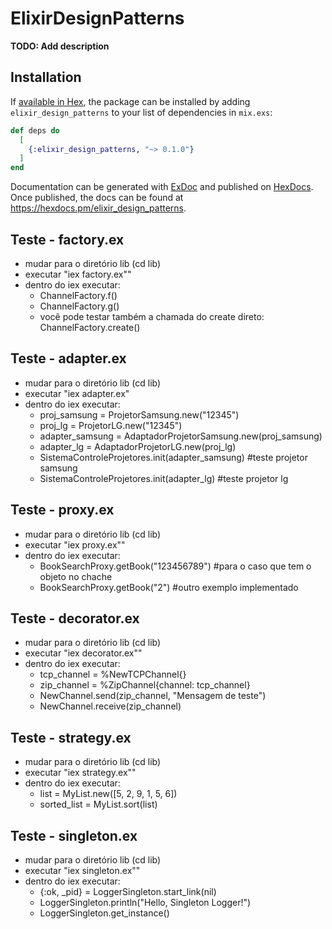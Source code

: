 # ElixirDesignPatterns

**TODO: Add description**

## Installation

If [available in Hex](https://hex.pm/docs/publish), the package can be installed
by adding `elixir_design_patterns` to your list of dependencies in `mix.exs`:

```elixir
def deps do
  [
    {:elixir_design_patterns, "~> 0.1.0"}
  ]
end
```

Documentation can be generated with [ExDoc](https://github.com/elixir-lang/ex_doc)
and published on [HexDocs](https://hexdocs.pm). Once published, the docs can
be found at <https://hexdocs.pm/elixir_design_patterns>.

## Teste - factory.ex

- mudar para o diretório lib (cd lib)
- executar "iex factory.ex""
- dentro do iex executar:
  - ChannelFactory.f()
  - ChannelFactory.g()
  - você pode testar também a chamada do create direto: ChannelFactory.create()

## Teste - adapter.ex

- mudar para o diretório lib (cd lib)
- executar "iex adapter.ex"
- dentro do iex executar:
  - proj_samsung = ProjetorSamsung.new("12345")
  - proj_lg = ProjetorLG.new("12345")
  - adapter_samsung = AdaptadorProjetorSamsung.new(proj_samsung)
  - adapter_lg = AdaptadorProjetorLG.new(proj_lg)
  - SistemaControleProjetores.init(adapter_samsung) #teste projetor samsung
  - SistemaControleProjetores.init(adapter_lg) #teste projetor lg

## Teste - proxy.ex

- mudar para o diretório lib (cd lib)
- executar "iex proxy.ex""
- dentro do iex executar:
  - BookSearchProxy.getBook("123456789") #para o caso que tem o objeto no chache
  - BookSearchProxy.getBook("2") #outro exemplo implementado

## Teste - decorator.ex

- mudar para o diretório lib (cd lib)
- executar "iex decorator.ex""
- dentro do iex executar:
  - tcp_channel = %NewTCPChannel{}
  - zip_channel = %ZipChannel{channel: tcp_channel}
  - NewChannel.send(zip_channel, "Mensagem de teste")
  - NewChannel.receive(zip_channel)

## Teste - strategy.ex

- mudar para o diretório lib (cd lib)
- executar "iex strategy.ex""
- dentro do iex executar:
  - list = MyList.new([5, 2, 9, 1, 5, 6])
  - sorted_list = MyList.sort(list)

## Teste - singleton.ex

- mudar para o diretório lib (cd lib)
- executar "iex singleton.ex""
- dentro do iex executar:
  - {:ok, \_pid} = LoggerSingleton.start_link(nil)
  - LoggerSingleton.println("Hello, Singleton Logger!")
  - LoggerSingleton.get_instance()
